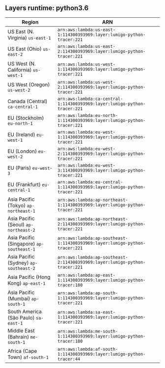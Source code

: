 Layers runtime: python3.6
----
| Region | ARN |
| --- | --- |
|US East (N. Virginia)  `us-east-1`|`arn:aws:lambda:us-east-1:114300393969:layer:lumigo-python-tracer:221`|
|US East (Ohio)  `us-east-2`|`arn:aws:lambda:us-east-2:114300393969:layer:lumigo-python-tracer:221`|
|US West (N. California)  `us-west-1`|`arn:aws:lambda:us-west-1:114300393969:layer:lumigo-python-tracer:221`|
|US West (Oregon)  `us-west-2`|`arn:aws:lambda:us-west-2:114300393969:layer:lumigo-python-tracer:221`|
|Canada (Central)  `ca-central-1`|`arn:aws:lambda:ca-central-1:114300393969:layer:lumigo-python-tracer:221`|
|EU (Stockholm)  `eu-north-1`|`arn:aws:lambda:eu-north-1:114300393969:layer:lumigo-python-tracer:221`|
|EU (Ireland)  `eu-west-1`|`arn:aws:lambda:eu-west-1:114300393969:layer:lumigo-python-tracer:221`|
|EU (London)  `eu-west-2`|`arn:aws:lambda:eu-west-2:114300393969:layer:lumigo-python-tracer:221`|
|EU (Paris)  `eu-west-3`|`arn:aws:lambda:eu-west-3:114300393969:layer:lumigo-python-tracer:221`|
|EU (Frankfurt)  `eu-central-1`|`arn:aws:lambda:eu-central-1:114300393969:layer:lumigo-python-tracer:221`|
|Asia Pacific (Tokyo)  `ap-northeast-1`|`arn:aws:lambda:ap-northeast-1:114300393969:layer:lumigo-python-tracer:221`|
|Asia Pacific (Seoul)  `ap-northeast-2`|`arn:aws:lambda:ap-northeast-2:114300393969:layer:lumigo-python-tracer:221`|
|Asia Pacific (Singapore)  `ap-southeast-1`|`arn:aws:lambda:ap-southeast-1:114300393969:layer:lumigo-python-tracer:221`|
|Asia Pacific (Sydney)  `ap-southeast-2`|`arn:aws:lambda:ap-southeast-2:114300393969:layer:lumigo-python-tracer:221`|
|Asia Pacific (Hong Kong)  `ap-east-1`|`arn:aws:lambda:ap-east-1:114300393969:layer:lumigo-python-tracer:180`|
|Asia Pacific (Mumbai)  `ap-south-1`|`arn:aws:lambda:ap-south-1:114300393969:layer:lumigo-python-tracer:221`|
|South America (São Paulo)  `sa-east-1`|`arn:aws:lambda:sa-east-1:114300393969:layer:lumigo-python-tracer:221`|
|Middle East (Bahrain)  `me-south-1`|`arn:aws:lambda:me-south-1:114300393969:layer:lumigo-python-tracer:180`|
|Africa (Cape Town)  `af-south-1`|`arn:aws:lambda:af-south-1:114300393969:layer:lumigo-python-tracer:44`|
